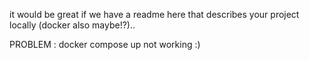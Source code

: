 it would be great if we have a readme here that describes your project locally (docker also maybe!?)..

PROBLEM : docker compose up not working :)
